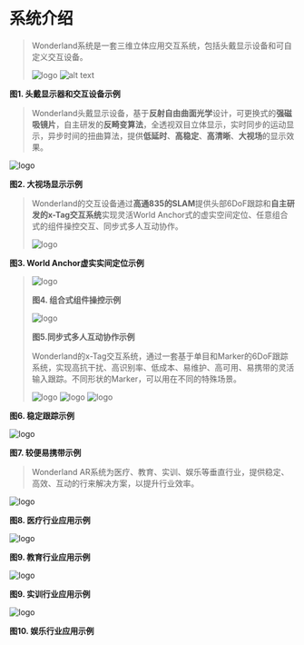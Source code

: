# 系统介绍


> Wonderland系统是一套三维立体应用交互系统，包括头戴显示设备和可自定义交互设备。
>
> ![logo](images/hmd.png)
> ![alt text](images/devices.png)

**图1. 头戴显示器和交互设备示例**

> Wonderland头戴显示设备，基于**反射自由曲面光学**设计，可更换式的**强磁吸镜片**，自主研发的**反畸变算法**，全透视双目立体显示，实时同步的运动显示，异步时间的扭曲算法，提供**低延时**、**高稳定**、**高清晰**、**大视场**的显示效果。

![logo](images/see_through_range.png)

**图2. 大视场显示示例**

> Wonderland的交互设备通过**高通835的SLAM**提供头部6DoF跟踪和**自主研发的x-Tag交互系统**实现灵活World
> Anchor式的虚实空间定位、任意组合式的组件操控交互、同步式多人互动协作。
>
> ![logo](images/world_anchor.png)

**图3. World Anchor虚实实间定位示例**

> ![logo](images/devices_2.png)
>
> **图4. 组合式组件操控示例**
>
> ![logo](images/multiplayer.png)
>
> **图5.同步式多人互动协作示例**
>
> Wonderland的x-Tag交互系统，通过一套基于单目和Marker的6DoF跟踪系统，实现高抗干扰、高识别率、低成本、易维护、高可用、易携带的灵活输入跟踪。不同形状的Marker，可以用在不同的特殊场景。
>
> ![logo](images/table_marker.png)
> ![logo](images/gun_play.png)
> ![logo](images/gun_play_2.png)

**图6. 稳定跟踪示例**

![logo](images/device_case.png)

**图7. 较便易携带示例**

> Wonderland
> AR系统为医疗、教育、实训、娱乐等垂直行业，提供稳定、高效、互动的行来解决方案，以提升行业效率。

![logo](images/industry.png)

**图8. 医疗行业应用示例**

![logo](images/education.png)

**图9. 教育行业应用示例**

![logo](images/automobile.png)

**图9. 实训行业应用示例**

![logo](images/table_top.png)

**图10. 娱乐行业应用示例**
